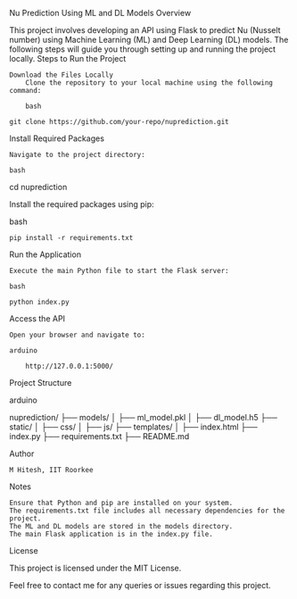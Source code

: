 Nu Prediction Using ML and DL Models
Overview

This project involves developing an API using Flask to predict Nu (Nusselt number) using Machine Learning (ML) and Deep Learning (DL) models. The following steps will guide you through setting up and running the project locally.
Steps to Run the Project

    Download the Files Locally
        Clone the repository to your local machine using the following command:

        bash

    git clone https://github.com/your-repo/nuprediction.git

Install Required Packages

    Navigate to the project directory:

    bash

cd nuprediction

Install the required packages using pip:

bash

    pip install -r requirements.txt

Run the Application

    Execute the main Python file to start the Flask server:

    bash

    python index.py

Access the API

    Open your browser and navigate to:

    arduino

        http://127.0.0.1:5000/

Project Structure

arduino

nuprediction/
├── models/
│   ├── ml_model.pkl
│   ├── dl_model.h5
├── static/
│   ├── css/
│   ├── js/
├── templates/
│   ├── index.html
├── index.py
├── requirements.txt
├── README.md

Author

    M Hitesh, IIT Roorkee

Notes

    Ensure that Python and pip are installed on your system.
    The requirements.txt file includes all necessary dependencies for the project.
    The ML and DL models are stored in the models directory.
    The main Flask application is in the index.py file.

License

This project is licensed under the MIT License.

Feel free to contact me for any queries or issues regarding this project.
